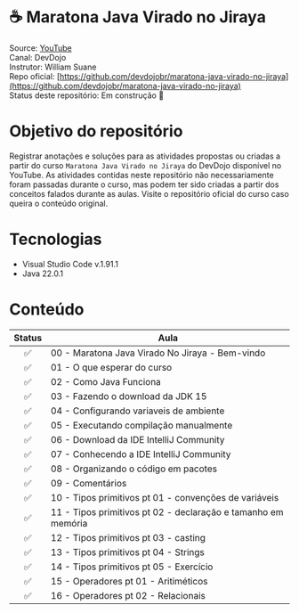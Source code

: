 <h1>☕ Maratona Java Virado no Jiraya</h1>

Source: [YouTube](https://bit.ly/46wWaFr) <br />
Canal: DevDojo <br />
Instrutor: William Suane <br />
Repo oficial: [https://github.com/devdojobr/maratona-java-virado-no-jiraya](https://github.com/devdojobr/maratona-java-virado-no-jiraya) <br />
Status deste repositório: Em construção 🚧


# Objetivo do repositório
Registrar anotações e soluções para as atividades propostas ou criadas a partir do curso `Maratona Java Virado no Jiraya` do DevDojo disponível no YouTube.
As atividades contidas neste repositório não necessariamente foram passadas durante o curso, mas podem ter sido criadas a partir dos conceitos falados durante as aulas. Visite o repositório oficial do curso caso queira o conteúdo original.

# Tecnologias
* Visual Studio Code v.1.91.1
* Java 22.0.1

# Conteúdo

| Status | Aula                                                        |
|:--:    |--                                                           |
|✅      |00 - Maratona Java Virado No Jiraya - Bem-vindo              |
|✅      |01 - O que esperar do curso                                  |
|✅      |02 - Como Java Funciona                                      |
|✅      |03 - Fazendo o download da JDK 15                            |
|✅      |04 - Configurando variaveis de ambiente                      |
|✅      |05 - Executando compilação manualmente                       |
|✅      |06 - Download da IDE IntelliJ Community                      |
|✅      |07 - Conhecendo a IDE IntelliJ Community                     |
|✅      |08 - Organizando o código em pacotes                         |
|✅      |09 - Comentários                                             |
|✅      |10 - Tipos primitivos pt 01 - convenções de variáveis        |
|✅      |11 - Tipos primitivos pt 02 - declaração e tamanho em memória|
|✅      |12 - Tipos primitivos pt 03 - casting                        |
|✅      |13 - Tipos primitivos pt 04 - Strings                        |
|✅      |14 - Tipos primitivos pt 05 - Exercício                      |
|✅      |15 - Operadores pt 01 - Aritiméticos                         |
|✅      |16 - Operadores pt 02 - Relacionais                          |




